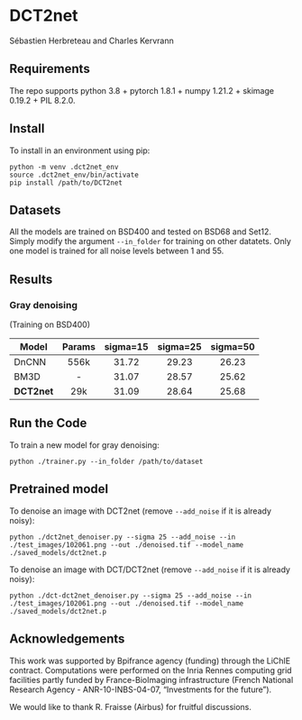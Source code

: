 # DCT2net
Sébastien Herbreteau and Charles Kervrann

## Requirements

The repo supports python 3.8 + pytorch 1.8.1 + numpy 1.21.2 + skimage 0.19.2 + PIL 8.2.0.

## Install

To install in an environment using pip:

```
python -m venv .dct2net_env
source .dct2net_env/bin/activate
pip install /path/to/DCT2net
```

## Datasets
All the models are trained on BSD400 and tested on BSD68 and Set12. Simply modify the argument ``--in_folder`` for training on other datatets. Only one model is trained for all noise levels between 1 and 55.

## Results

### Gray denoising
(Training on BSD400)

| Model   | Params | sigma=15 | sigma=25 | sigma=50 |
|---------|:------:|:-------:|:--------:|:--------:|
| DnCNN   |   556k          |   31.72       |    29.23      |    26.23      |
| BM3D   |   -    |   31.07       |    28.57      |    25.62      |
| **DCT2net** |  29k    |   31.09       |  28.64       |   25.68       |


## Run the Code

To train a new model for gray denoising:
```
python ./trainer.py --in_folder /path/to/dataset
```

## Pretrained model

To denoise an image with DCT2net (remove ``--add_noise`` if it is already noisy):
```
python ./dct2net_denoiser.py --sigma 25 --add_noise --in ./test_images/102061.png --out ./denoised.tif --model_name ./saved_models/dct2net.p
```

To denoise an image with DCT/DCT2net (remove ``--add_noise`` if it is already noisy):
```
python ./dct-dct2net_denoiser.py --sigma 25 --add_noise --in ./test_images/102061.png --out ./denoised.tif --model_name ./saved_models/dct2net.p
```


## Acknowledgements

This work was supported by Bpifrance agency (funding) through the LiChIE contract. Computations  were performed on the Inria Rennes computing grid facilities partly funded by France-BioImaging infrastructure (French National Research Agency - ANR-10-INBS-04-07, “Investments for the future”).

We would like to thank R. Fraisse (Airbus) for fruitful  discussions. 

